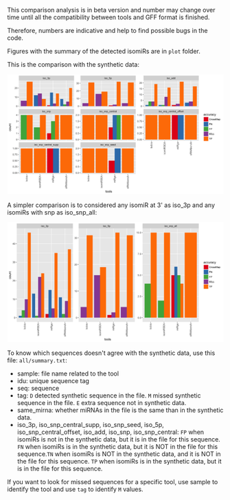 This comparison analysis is in beta version and number may change over time
until all the compatibility between tools and GFF format is finished.

Therefore, numbers are indicative and help to find possible bugs in the code.

Figures with the summary of the detected isomiRs are in `plot` folder.

This is the comparison with the synthetic data:

![](plots/benchmark_reference.png)

A simpler comparison is to considered any isomiR at 3' as iso_3p and
any isomiRs with snp as iso_snp_all:

![](plots/benchmark_reference_simpler.png)

To know which sequences doesn't agree with the synthetic data, use this file:
`all/summary.txt`:

* sample: file name related to the tool
* idu: unique sequence tag
* seq: sequence
* tag: `D` detected synthetic sequence in the file. `M` missed synthetic sequence in the file. `E` extra sequence not in synthetic data.
* same_mirna: whether miRNAs in the file is the same than in the synthetic data.
* iso_3p, iso_snp_central_supp, iso_snp_seed, iso_5p, iso_snp_central_offset, iso_add, iso_snp, iso_snp_central: `FP` when isomiRs is not in the synthetic data, but it is in the file for this sequence. `FN` when isomiRs is in the synthetic data, but it is NOT in the file for this sequence.`TN` when isomiRs is NOT in the synthetic data, and it is NOT in the file for this sequence. `TP` when isomiRs is in the synthetic data, but it is in the file for this sequence.

If you want to look for missed sequences for a specific tool, use sample to identify the tool and use `tag` to identify `M` values.